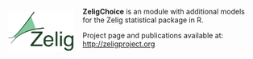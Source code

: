 <a href="http://zeligproject.org"><img src="images/zelig.png" align="left" height="80" vspace="8" hspace="18"></a>

**ZeligChoice** is an module with additional models for the Zelig statistical package in R.

Project page and publications available at: 
http://zeligproject.org